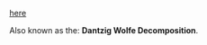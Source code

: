 [here](https://en.wikipedia.org/wiki/Column_generation)

Also known as the: **Dantzig Wolfe Decomposition**. 



